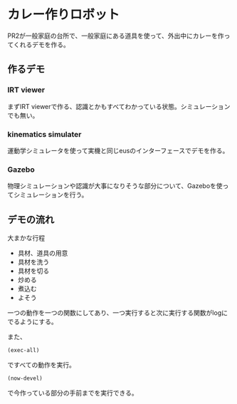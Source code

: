 # カレー作りロボット

PR2が一般家庭の台所で、一般家庭にある道具を使って、外出中にカレーを作ってくれるデモを作る。

## 作るデモ
### IRT viewer  
まずIRT viewerで作る、認識とかもすべてわかっている状態。シミュレーションでも無い。

###  kinematics simulater  
運動学シミュレータを使って実機と同じeusのインターフェースでデモを作る。

### Gazebo  
物理シミュレーションや認識が大事になりそうな部分について、Gazeboを使ってシミュレーションを行う。

## デモの流れ

大まかな行程  
- 具材、道具の用意
- 具材を洗う
- 具材を切る
- 炒める
- 煮込む
- よそう


一つの動作を一つの関数にしてあり、一つ実行すると次に実行する関数がlogにでるようにする。  

また、
```lisp
(exec-all)
```
ですべての動作を実行。
```lisp
(now-devel)
```
で今作っている部分の手前までを実行できる。  
